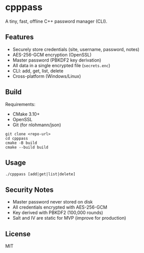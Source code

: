 # cpppass

A tiny, fast, offline C++ password manager (CLI).

## Features
- Securely store credentials (site, username, password, notes)
- AES-256-GCM encryption (OpenSSL)
- Master password (PBKDF2 key derivation)
- All data in a single encrypted file (`secrets.enc`)
- CLI: add, get, list, delete
- Cross-platform (Windows/Linux)

## Build

Requirements:
- CMake 3.10+
- OpenSSL
- Git (for nlohmann/json)

```
git clone <repo-url>
cd cpppass
cmake -B build
cmake --build build
```

## Usage

```
./cpppass [add|get|list|delete]
```

## Security Notes
- Master password never stored on disk
- All credentials encrypted with AES-256-GCM
- Key derived with PBKDF2 (100,000 rounds)
- Salt and IV are static for MVP (improve for production)

## License
MIT 